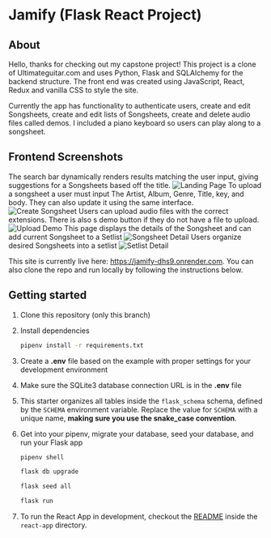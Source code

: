 # Jamify (Flask React Project)

## About

Hello, thanks for checking out my capstone project! This project is a clone of Ultimateguitar.com and uses Python, Flask and SQLAlchemy for the backend structure. The front end was created using JavaScript, React, Redux and vanilla CSS to style the site.

Currently the app has functionality to authenticate users, create and edit Songsheets, create and edit lists of Songsheets, create and delete audio files called demos. I included a piano keyboard so users can play along to a songsheet.

## Frontend Screenshots

The search bar dynamically renders results matching the user input, giving suggestions for a Songsheets based off the title.
![Landing Page](https://i.imgur.com/GVtcJI2.png)
To upload a songsheet a user must input The Artist, Album, Genre, Title, key, and body. They can also update it using the same interface.
![Create Songsheet](https://i.imgur.com/h1kCy17.png)
Users can upload audio files with the correct extensions. There is also s demo button if they do not have a file to upload.
![Upload Demo](https://i.imgur.com/yigxfGX.png)
This page displays the details of the Songsheet and can add current Songsheet to a Setlist
![Songsheet Detail](https://i.imgur.com/Orp5sSc.png)
Users organize desired Songsheets into a setlist
![Setlist Detail](https://i.imgur.com/PS3qwh6.png)

This site is currently live here: https://jamify-dhs9.onrender.com. You can also clone the repo and run locally by following the instructions below.

## Getting started
1. Clone this repository (only this branch)

2. Install dependencies

      ```bash
      pipenv install -r requirements.txt
      ```

3. Create a **.env** file based on the example with proper settings for your
   development environment

4. Make sure the SQLite3 database connection URL is in the **.env** file

5. This starter organizes all tables inside the `flask_schema` schema, defined
   by the `SCHEMA` environment variable.  Replace the value for
   `SCHEMA` with a unique name, **making sure you use the snake_case
   convention**.

6. Get into your pipenv, migrate your database, seed your database, and run your Flask app

   ```bash
   pipenv shell
   ```

   ```bash
   flask db upgrade
   ```

   ```bash
   flask seed all
   ```

   ```bash
   flask run
   ```

7. To run the React App in development, checkout the [README](./react-app/README.md) inside the `react-app` directory.
